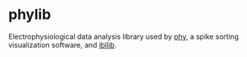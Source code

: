 # phylib

Electrophysiological data analysis library used by [phy](https://github.com/kwikteam/phy/), a spike sorting visualization software, and [ibllib](https://github.com/int-brain-lab/ibllib/).

